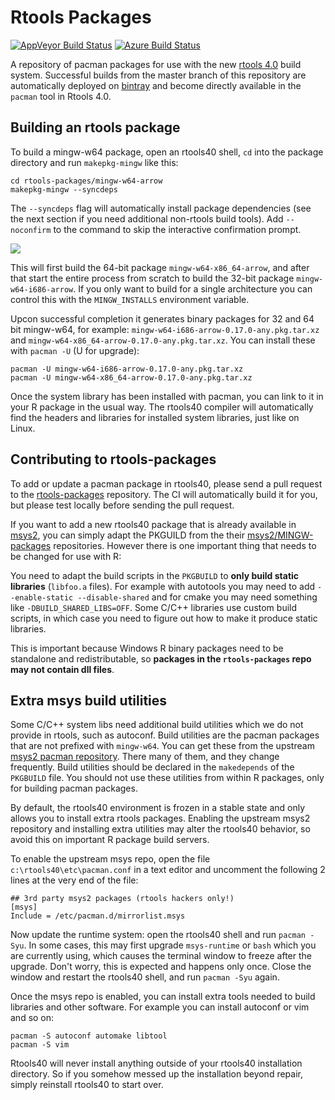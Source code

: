 # Rtools Packages

[![AppVeyor Build Status](https://ci.appveyor.com/api/projects/status/github/r-windows/rtools-packages?branch=master)](https://ci.appveyor.com/project/jeroen/rtools-packages)
[![Azure Build Status](https://dev.azure.com/r-windows/rtools-packages/_apis/build/status/r-windows.rtools-packages?branchName=master)](https://dev.azure.com/r-windows/rtools-packages/_build/latest?definitionId=1&branchName=master)

A repository of pacman packages for use with the new [rtools 4.0](https://cran.r-project.org/bin/windows/Rtools/) build system. Successful builds from the master branch of this repository are automatically deployed on [bintray](https://dl.bintray.com/rtools/) and become directly available in the `pacman` tool in Rtools 4.0.


## Building an rtools package

To build a mingw-w64 package, open an rtools40 shell, `cd` into the package directory and run `makepkg-mingw` like this:

```
cd rtools-packages/mingw-w64-arrow
makepkg-mingw --syncdeps
```

The `--syncdeps` flag will automatically install package dependencies (see the next section if you need additional non-rtools build tools). Add `--noconfirm` to the command to skip the interactive confirmation prompt.

![](https://user-images.githubusercontent.com/216319/81672943-2c9a7700-944b-11ea-9d62-f47e083a9c11.png)

This will first build the 64-bit package `mingw-w64-x86_64-arrow`, and after that start the entire process from scratch to build the 32-bit package `mingw-w64-i686-arrow`. If you only want to build for a single architecture you can control this with the `MINGW_INSTALLS` environment variable.

Upcon successful completion it generates binary packages for 32 and 64 bit mingw-w64, for example: `mingw-w64-i686-arrow-0.17.0-any.pkg.tar.xz` and `mingw-w64-x86_64-arrow-0.17.0-any.pkg.tar.xz`. You can install these with `pacman -U` (U for upgrade):

```
pacman -U mingw-w64-i686-arrow-0.17.0-any.pkg.tar.xz
pacman -U mingw-w64-x86_64-arrow-0.17.0-any.pkg.tar.xz
```

Once the system library has been installed with pacman, you can link to it in your R package in the usual way. The rtools40 compiler will automatically find the headers and libraries for installed system libraries, just like on Linux.

## Contributing to rtools-packages

To add or update a pacman package in rtools40, please send a pull request to the [rtools-packages](https://github.com/r-windows/rtools-packages) repository. The CI will automatically build it for you, but please test locally before sending the pull request. 

If you want to add a new rtools40 package that is already available in [msys2](https://packages.msys2.org/updates), you can simply adapt the PKGUILD from the their [msys2/MINGW-packages](https://github.com/msys2/MINGW-packages) repositories. However there is one important thing that needs to be changed for use with R:

You need to adapt the build scripts in the `PKGBUILD` to __only build static libraries__ (`libfoo.a` files). For example with autotools you may need to add `--enable-static --disable-shared` and for cmake you may need something like `-DBUILD_SHARED_LIBS=OFF`. Some C/C++ libraries use custom build scripts, in which case you need to figure out how to make it produce static libraries.

This is important because Windows R binary packages need to be standalone and redistributable, so __packages in the `rtools-packages` repo may not contain dll files__. 


## Extra msys build utilities 

Some C/C++ system libs need additional build utilities which we do not provide in rtools, such as autoconf. Build utilities are the pacman packages that are not prefixed with `mingw-w64`. You can get these from the upstream [msys2 pacman repository](https://packages.msys2.org/). There many of them, and they change frequently. Build utilities should be declared in the `makedepends` of the `PKGBUILD` file. You should not use these utilities from within R packages, only for building pacman packages.

By default, the rtools40 environment is frozen in a stable state and only allows you to install extra rtools packages. Enabling the upstream msys2 repository and installing extra utilities may alter the rtools40 behavior, so avoid this on important R package build servers.

To enable the upstream msys repo, open the file `c:\rtools40\etc\pacman.conf` in a text editor and uncomment the following 2 lines at the very end of the file:

```
## 3rd party msys2 packages (rtools hackers only!)
[msys]
Include = /etc/pacman.d/mirrorlist.msys
```

Now update the runtime system: open the rtools40 shell and run `pacman -Syu`. In some cases, this may first upgrade `msys-runtime` or `bash` which you are currently using, which causes the terminal window to freeze after the upgrade. Don't worry, this is expected and happens only once. Close the window and restart the rtools40 shell, and run `pacman -Syu` again.

Once the msys repo is enabled, you can install extra tools needed to build libraries and other software. For example you can install autoconf or vim and so on:

```
pacman -S autoconf automake libtool
pacman -S vim
```

Rtools40 will never install anything outside of your rtools40 installation directory. So if you somehow messed up the installation beyond repair, simply reinstall rtools40 to start over.
